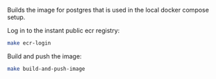 Builds the image for postgres that is used in the local docker compose setup.

Log in to the instant public ecr registry:

```sh
make ecr-login
```

Build and push the image:

```sh
make build-and-push-image
```
